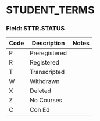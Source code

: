 # STUDENT_TERMS 

### Field: STTR.STATUS

| Code | Description   | Notes |
| ---- | ------------- | ----- |
| P    | Preregistered |       |
| R    | Registered    |       |
| T    | Transcripted  |       |
| W    | Withdrawn     |       |
| X    | Deleted       |       |
| Z    | No Courses    |       |
| C    | Con Ed        |       |

